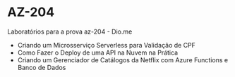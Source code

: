 # AZ-204
Laboratórios para a prova az-204 - Dio.me

- Criando um Microsserviço Serverless para Validação de CPF
- Como Fazer o Deploy de uma API na Nuvem na Prática
- Criando um Gerenciador de Catálogos da Netflix com Azure Functions e Banco de Dados

